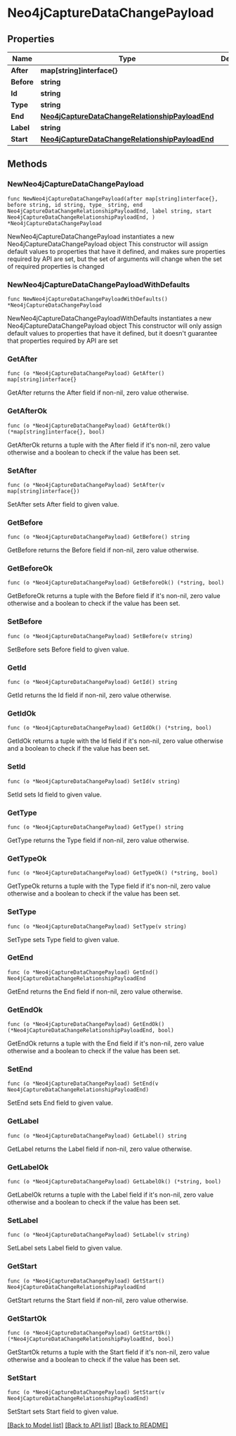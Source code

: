 # Neo4jCaptureDataChangePayload

## Properties

Name | Type | Description | Notes
------------ | ------------- | ------------- | -------------
**After** | **map[string]interface{}** |  | 
**Before** | **string** |  | 
**Id** | **string** |  | 
**Type** | **string** |  | 
**End** | [**Neo4jCaptureDataChangeRelationshipPayloadEnd**](Neo4jCaptureDataChangeRelationshipPayloadEnd.md) |  | 
**Label** | **string** |  | 
**Start** | [**Neo4jCaptureDataChangeRelationshipPayloadEnd**](Neo4jCaptureDataChangeRelationshipPayloadEnd.md) |  | 

## Methods

### NewNeo4jCaptureDataChangePayload

`func NewNeo4jCaptureDataChangePayload(after map[string]interface{}, before string, id string, type_ string, end Neo4jCaptureDataChangeRelationshipPayloadEnd, label string, start Neo4jCaptureDataChangeRelationshipPayloadEnd, ) *Neo4jCaptureDataChangePayload`

NewNeo4jCaptureDataChangePayload instantiates a new Neo4jCaptureDataChangePayload object
This constructor will assign default values to properties that have it defined,
and makes sure properties required by API are set, but the set of arguments
will change when the set of required properties is changed

### NewNeo4jCaptureDataChangePayloadWithDefaults

`func NewNeo4jCaptureDataChangePayloadWithDefaults() *Neo4jCaptureDataChangePayload`

NewNeo4jCaptureDataChangePayloadWithDefaults instantiates a new Neo4jCaptureDataChangePayload object
This constructor will only assign default values to properties that have it defined,
but it doesn't guarantee that properties required by API are set

### GetAfter

`func (o *Neo4jCaptureDataChangePayload) GetAfter() map[string]interface{}`

GetAfter returns the After field if non-nil, zero value otherwise.

### GetAfterOk

`func (o *Neo4jCaptureDataChangePayload) GetAfterOk() (*map[string]interface{}, bool)`

GetAfterOk returns a tuple with the After field if it's non-nil, zero value otherwise
and a boolean to check if the value has been set.

### SetAfter

`func (o *Neo4jCaptureDataChangePayload) SetAfter(v map[string]interface{})`

SetAfter sets After field to given value.


### GetBefore

`func (o *Neo4jCaptureDataChangePayload) GetBefore() string`

GetBefore returns the Before field if non-nil, zero value otherwise.

### GetBeforeOk

`func (o *Neo4jCaptureDataChangePayload) GetBeforeOk() (*string, bool)`

GetBeforeOk returns a tuple with the Before field if it's non-nil, zero value otherwise
and a boolean to check if the value has been set.

### SetBefore

`func (o *Neo4jCaptureDataChangePayload) SetBefore(v string)`

SetBefore sets Before field to given value.


### GetId

`func (o *Neo4jCaptureDataChangePayload) GetId() string`

GetId returns the Id field if non-nil, zero value otherwise.

### GetIdOk

`func (o *Neo4jCaptureDataChangePayload) GetIdOk() (*string, bool)`

GetIdOk returns a tuple with the Id field if it's non-nil, zero value otherwise
and a boolean to check if the value has been set.

### SetId

`func (o *Neo4jCaptureDataChangePayload) SetId(v string)`

SetId sets Id field to given value.


### GetType

`func (o *Neo4jCaptureDataChangePayload) GetType() string`

GetType returns the Type field if non-nil, zero value otherwise.

### GetTypeOk

`func (o *Neo4jCaptureDataChangePayload) GetTypeOk() (*string, bool)`

GetTypeOk returns a tuple with the Type field if it's non-nil, zero value otherwise
and a boolean to check if the value has been set.

### SetType

`func (o *Neo4jCaptureDataChangePayload) SetType(v string)`

SetType sets Type field to given value.


### GetEnd

`func (o *Neo4jCaptureDataChangePayload) GetEnd() Neo4jCaptureDataChangeRelationshipPayloadEnd`

GetEnd returns the End field if non-nil, zero value otherwise.

### GetEndOk

`func (o *Neo4jCaptureDataChangePayload) GetEndOk() (*Neo4jCaptureDataChangeRelationshipPayloadEnd, bool)`

GetEndOk returns a tuple with the End field if it's non-nil, zero value otherwise
and a boolean to check if the value has been set.

### SetEnd

`func (o *Neo4jCaptureDataChangePayload) SetEnd(v Neo4jCaptureDataChangeRelationshipPayloadEnd)`

SetEnd sets End field to given value.


### GetLabel

`func (o *Neo4jCaptureDataChangePayload) GetLabel() string`

GetLabel returns the Label field if non-nil, zero value otherwise.

### GetLabelOk

`func (o *Neo4jCaptureDataChangePayload) GetLabelOk() (*string, bool)`

GetLabelOk returns a tuple with the Label field if it's non-nil, zero value otherwise
and a boolean to check if the value has been set.

### SetLabel

`func (o *Neo4jCaptureDataChangePayload) SetLabel(v string)`

SetLabel sets Label field to given value.


### GetStart

`func (o *Neo4jCaptureDataChangePayload) GetStart() Neo4jCaptureDataChangeRelationshipPayloadEnd`

GetStart returns the Start field if non-nil, zero value otherwise.

### GetStartOk

`func (o *Neo4jCaptureDataChangePayload) GetStartOk() (*Neo4jCaptureDataChangeRelationshipPayloadEnd, bool)`

GetStartOk returns a tuple with the Start field if it's non-nil, zero value otherwise
and a boolean to check if the value has been set.

### SetStart

`func (o *Neo4jCaptureDataChangePayload) SetStart(v Neo4jCaptureDataChangeRelationshipPayloadEnd)`

SetStart sets Start field to given value.



[[Back to Model list]](../README.md#documentation-for-models) [[Back to API list]](../README.md#documentation-for-api-endpoints) [[Back to README]](../README.md)


